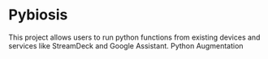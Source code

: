 # Pybiosis

This project allows users to run python functions from existing devices and services like StreamDeck and Google Assistant.
Python Augmentation
